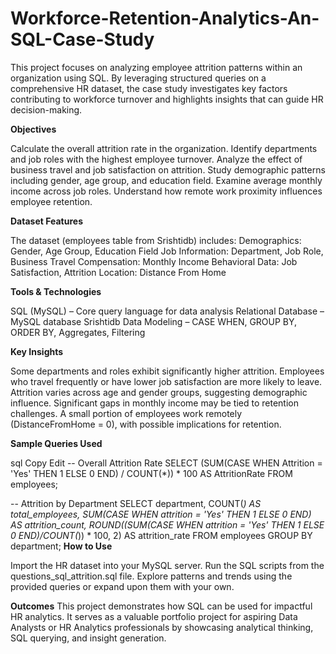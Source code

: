 # Workforce-Retention-Analytics-An-SQL-Case-Study
This project focuses on analyzing employee attrition patterns within an organization using SQL. By leveraging structured queries on a comprehensive HR dataset, the case study investigates key factors contributing to workforce turnover and highlights insights that can guide HR decision-making.

**Objectives**

Calculate the overall attrition rate in the organization.
Identify departments and job roles with the highest employee turnover.
Analyze the effect of business travel and job satisfaction on attrition.
Study demographic patterns including gender, age group, and education field.
Examine average monthly income across job roles.
Understand how remote work proximity influences employee retention.

**Dataset Features**

The dataset (employees table from Srishtidb) includes:
Demographics: Gender, Age Group, Education Field
Job Information: Department, Job Role, Business Travel
Compensation: Monthly Income
Behavioral Data: Job Satisfaction, Attrition
Location: Distance From Home

**Tools & Technologies**

SQL (MySQL) – Core query language for data analysis
Relational Database – MySQL database Srishtidb
Data Modeling – CASE WHEN, GROUP BY, ORDER BY, Aggregates, Filtering

**Key Insights**

Some departments and roles exhibit significantly higher attrition.
Employees who travel frequently or have lower job satisfaction are more likely to leave.
Attrition varies across age and gender groups, suggesting demographic influence.
Significant gaps in monthly income may be tied to retention challenges.
A small portion of employees work remotely (DistanceFromHome = 0), with possible implications for retention.

**Sample Queries Used**

sql
Copy
Edit
-- Overall Attrition Rate
SELECT 
  (SUM(CASE WHEN Attrition = 'Yes' THEN 1 ELSE 0 END) / COUNT(*)) * 100 AS AttritionRate 
FROM employees;

-- Attrition by Department
SELECT department, 
       COUNT(*) AS total_employees,
       SUM(CASE WHEN attrition = 'Yes' THEN 1 ELSE 0 END) AS attrition_count,
       ROUND((SUM(CASE WHEN attrition = 'Yes' THEN 1 ELSE 0 END)/COUNT(*)) * 100, 2) AS attrition_rate 
FROM employees 
GROUP BY department;
**How to Use**

Import the HR dataset into your MySQL server.
Run the SQL scripts from the questions_sql_attrition.sql file.
Explore patterns and trends using the provided queries or expand upon them with your own.

**Outcomes**
This project demonstrates how SQL can be used for impactful HR analytics. It serves as a valuable portfolio project for aspiring Data Analysts or HR Analytics professionals by showcasing analytical thinking, SQL querying, and insight generation.

